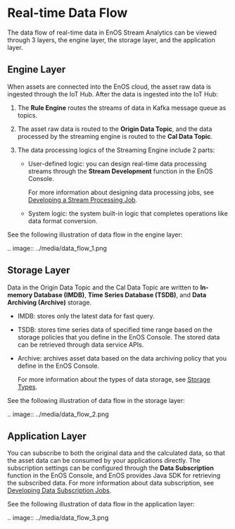 # Real-time Data Flow

The data flow of real-time data in EnOS Stream Analytics can be viewed through 3 layers, the engine layer, the storage layer, and the application layer.

## Engine Layer

When assets are connected into the EnOS cloud, the asset raw data is ingested through the IoT Hub. After the data is ingested into the IoT Hub:

1. The **Rule Engine** routes the streams of data in Kafka message queue as topics.

2. The asset raw data is routed to the **Origin Data Topic**, and the data processed by the streaming engine is routed to the **Cal Data Topic**.

3. The data processing logics of the Streaming Engine include 2 parts:

   - User-defined logic: you can design real-time data processing streams through the **Stream Development** function in the EnOS Console.

     For more information about designing data processing jobs, see [Developing a Stream Processing Job](/docs/data-asset/en/latest/howto/stream/index.html).  

   - System logic: the system built-in logic that completes operations like data format conversion.

See the following illustration of data flow in the engine layer:

.. image:: ../media/data_flow_1.png

## Storage Layer

Data in the Origin Data Topic and the Cal Data Topic are written to **In-memory Database (IMDB)**, **Time Series Database (TSDB)**, and **Data Archiving (Archive)** storage.

- IMDB: stores only the latest data for fast query.

- TSDB: stores time series data of specified time range based on the storage policies that you define in the EnOS Console. The stored data can be retrieved through data service APIs.

- Archive: archives asset data based on the data archiving policy that you define in the EnOS Console.

   For more information about the types of data storage, see [Storage Types](storage_types).

See the following illustration of data flow in the storage layer:

.. image:: ../media/data_flow_2.png

## Application Layer

You can subscribe to both the original data and the calculated data, so that the asset data can be consumed by your applications directly. The subscription settings can be configured through the **Data Subscription** function in the EnOS Console, and EnOS provides Java SDK for retrieving the subscribed data. For more information about data subscription, see [Developing Data Subscription Jobs](/docs/data-asset/en/latest/howto/obtain/managing_data_subscription.html).

See the following illustration of data flow in the application layer:

.. image:: ../media/data_flow_3.png

<!--end-->
